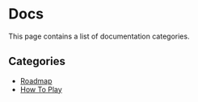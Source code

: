 # Docs

This page contains a list of documentation categories.

## Categories

- [Roadmap](roadmap.md)
- [How To Play](instructions.md)

